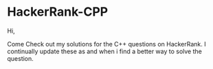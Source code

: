# HackerRank-CPP

Hi, 

Come Check out my solutions for the C++ questions on HackerRank. I continually update these as and when i find a better way to solve the question.
